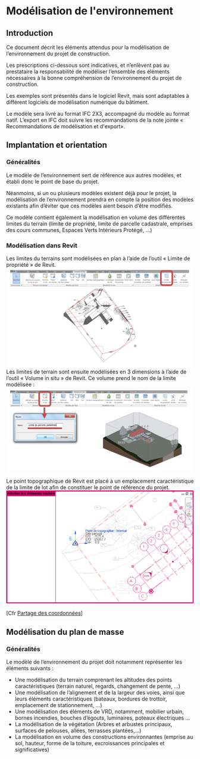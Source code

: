# Modélisation de l'environnement

## Introduction

Ce document décrit les éléments attendus pour la modélisation de l’environnement du projet de construction.

Les prescriptions ci-dessous sont indicatives, et n’enlèvent pas au prestataire la responsabilité de modéliser l’ensemble des éléments nécessaires à la bonne compréhension de l’environnement du projet de construction.

Les exemples sont présentés dans le logiciel Revit, mais sont adaptables à différent logiciels de modélisation numérique du bâtiment.

Le modèle sera livré au format IFC 2X3, accompagné du modèle au format natif. L’export en IFC doit suivre les recommandations de la note jointe « Recommandations de modélisation et d'export».

## Implantation et orientation

### Généralités

Le modèle de l’environnement sert de référence aux autres modèles, et établi donc le point de base du projet.

Néanmoins, si un ou plusieurs modèles existent déjà pour le projet, la modélisation de l’environnement prendra en compte la position des modèles existants afin d’éviter que ces modèles aient besoin d’être modifiés.

Ce modèle contient également la modélisation en volume des différentes limites du terrain \(limite de propriété, limite de parcelle cadastrale, emprises des cours communes, Espaces Verts Intérieurs Protégé, …\)

### Modélisation dans Revit

Les limites du terrains sont modélisées en plan à l’aide de l’outil « Limite de propriété » de Revit.
![](/02_Modelisation/01_geometre/images/GEOMETRE_ENV_01.PNG)  
Les limites de terrain sont ensuite modélisées en 3 dimensions à l’aide de l’outil « Volume in situ » de Revit. Ce volume prend le nom de la limite modélisée :  
![](/02_Modelisation/01_geometre/images/GEOMETRE_ENV_02.PNG)

Le point topographique de Revit est placé à un emplacement caractéristique de la limite de lot afin de constituer le point de référence du projet.![](/02_Modelisation/01_geometre/images/GEOMETRE_ENV_03.png)

\[Cfr [Partage des coordonnées](/04_Recommandations-de-modelisation/01_Geometre-Revit/GEO-RVT_Partage-des-coordonnées.md)\]

## Modélisation du plan de masse

### Généralités

Le modèle de l’environnement du projet doit notamment représenter les éléments suivants :

* Une modélisation du terrain comprenant les altitudes des points caractéristiques \(terrain naturel, regards, changement de pente, …\)
* Une modélisation de l’alignement et de la largeur des voies, ainsi que leurs éléments caractéristiques \(bateaux, bordures de trottoir, emplacement de stationnement, …\)
* Une modélisation des éléments de VRD, notamment, mobilier urbain, bornes incendies, bouches d’égouts, luminaires, poteaux électriques …
* La modélisation de la végétation \(Arbres et arbustes principaux, surfaces de pelouses, allées, terrasses plantées,…\)
* La modélisation en volume des constructions environnantes \(emprise au sol, hauteur, forme de la toiture, excroissances principales et significatives\)
